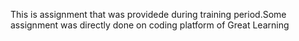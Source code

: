 This is assignment that was providede during training period.Some assignment was directly done on coding platform of Great Learning

